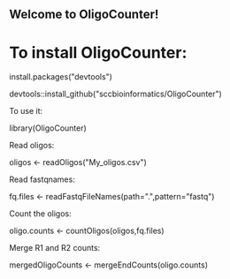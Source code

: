 ## Welcome to OligoCounter!

# To install OligoCounter:

install.packages("devtools")

devtools::install_github("sccbioinformatics/OligoCounter")

To use it:

library(OligoCounter)

Read oligos:

oligos <- readOligos("My_oligos.csv")

Read fastqnames:

fq.files <- readFastqFileNames(path=".",pattern="fastq")

Count the oligos:

oligo.counts <- countOligos(oligos,fq.files)

Merge R1 and R2 counts:

mergedOligoCounts <- mergeEndCounts(oligo.counts)
